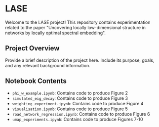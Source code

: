 # LASE

Welcome to the LASE project! This repository contains experimentation related to the paper "Uncovering locally low-dimensional structure in networks by
locally optimal spectral embedding".

## Project Overview

Provide a brief description of the project here. Include its purpose, goals, and any relevant background information.

## Notebook Contents

- `phi_w_example.ipynb`: Contains code to produce Figure 2
- `simulated_eig_decay`: Contains code to produce Figure 3
- `weighting_experiment.ipynb`: Contains code to produce Figure 4
- `visualisation.ipynb`: Contains code to produce Figure 5
- `road_network_regression.ipynb`: Contains code to produce Figure 6
- `umap_experiments.ipynb`: Contains code to produce Figures 7-10

